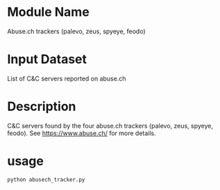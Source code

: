 # Module Name
Abuse.ch trackers (palevo, zeus, spyeye, feodo)

# Input Dataset

List of C&C servers reported on abuse.ch


# Description 

C&C servers found by the four abuse.ch trackers (palevo, zeus, spyeye, feodo). See https://www.abuse.ch/ for more details.


# usage

```
python abusech_tracker.py
```


